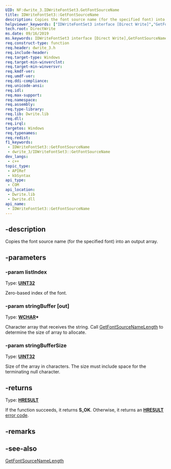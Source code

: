 ```yaml
---
UID: NF:dwrite_3.IDWriteFontSet3.GetFontSourceName
title: IDWriteFontSet3::GetFontSourceName
description: Copies the font source name (for the specified font) into an output array.
helpviewer_keywords: ["IDWriteFontSet3 interface [Direct Write]","GetFontSourceName method","IDWriteFontSet3.GetFontSourceName","IDWriteFontSet3::GetFontSourceName","GetFontSourceName","GetFontSourceName method [Direct Write]","GetFontSourceName method [Direct Write]","IDWriteFontSet3 interface","directwrite.idwritefontset3_getfontsourcename","dwrite_3/IDWriteFontSet3::GetFontSourceName"]
tech.root: DirectWrite
ms.date: 09/16/2019
ms.keywords: IDWriteFontSet3 interface [Direct Write],GetFontSourceName method, IDWriteFontSet3.GetFontSourceName, IDWriteFontSet3::GetFontSourceName, GetFontSourceName, GetFontSourceName method [Direct Write], GetFontSourceName method [Direct Write],IDWriteFontSet3 interface, directwrite.idwritefontset3_getfontsourcename, dwrite_3/IDWriteFontSet3::GetFontSourceName
req.construct-type: function
req.header: dwrite_3.h
req.include-header: 
req.target-type: Windows
req.target-min-winverclnt: 
req.target-min-winversvr: 
req.kmdf-ver: 
req.umdf-ver: 
req.ddi-compliance: 
req.unicode-ansi: 
req.idl: 
req.max-support: 
req.namespace: 
req.assembly: 
req.type-library: 
req.lib: Dwrite.lib
req.dll: 
req.irql: 
targetos: Windows
req.typenames: 
req.redist: 
f1_keywords:
 - IDWriteFontSet3::GetFontSourceName
 - dwrite_3/IDWriteFontSet3::GetFontSourceName
dev_langs:
 - c++
topic_type:
 - APIRef
 - kbSyntax
api_type:
 - COM
api_location:
 - Dwrite.lib
 - Dwrite.dll
api_name:
 - IDWriteFontSet3::GetFontSourceName
---
```


## -description

Copies the font source name (for the specified font) into an output array.

## -parameters

### -param listIndex

Type: **[UINT32](/windows/win32/winprog/windows-data-types)**

Zero-based index of the font.

### -param stringBuffer [out]

Type: **[WCHAR](/windows/win32/winprog/windows-data-types)\***

Character array that receives the string. Call [GetFontSourceNameLength](/windows/win32/api/dwrite_3/nf-dwrite_3-idwritefontset3-getfontsourcenamelength) to determine the size of array to allocate.

### -param stringBufferSize

Type: **[UINT32](/windows/win32/winprog/windows-data-types)**

Size of the array in characters. The size must include space for the terminating null character.

## -returns

Type: **[HRESULT](/windows/win32/com/structure-of-com-error-codes)**

If the function succeeds, it returns **S_OK**. Otherwise, it returns an [**HRESULT**](/windows/win32/com/structure-of-com-error-codes) [error code](/windows/win32/com/com-error-codes-10).

## -remarks

## -see-also

[GetFontSourceNameLength](/windows/win32/api/dwrite_3/nf-dwrite_3-idwritefontset3-getfontsourcenamelength)

